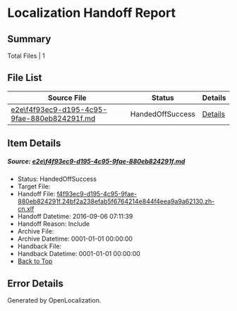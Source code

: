 # <a name='report-top'></a> Localization Handoff Report

## Summary
 Total Files | 1

## File List
 Source File | Status | Details 
 ----------- | ------ | ------- 
 [e2e\f4f93ec9-d195-4c95-9fae-880eb824291f.md](https://github.com/OpenLocalizationTestOrg/ol-test0/blob/84f44a441af4de883e0bd0fbcb3082a605d9e00d/e2e/f4f93ec9-d195-4c95-9fae-880eb824291f.md) | HandedOffSuccess | [Details](#57015c45782546ca25c5ba45153dc5848d69fa201)

## Item Details
##### <a name='57015c45782546ca25c5ba45153dc5848d69fa201'></a> Source: [e2e\f4f93ec9-d195-4c95-9fae-880eb824291f.md](https://github.com/OpenLocalizationTestOrg/ol-test0/blob/84f44a441af4de883e0bd0fbcb3082a605d9e00d/e2e/f4f93ec9-d195-4c95-9fae-880eb824291f.md)
* Status: HandedOffSuccess
* Target File: 
* Handoff File: [f4f93ec9-d195-4c95-9fae-880eb824291f.24bf2a238efab5f6764214e844f4eea9a9a62130.zh-cn.xlf](https://github.com/OpenLocalizationTestOrg/ol-test0-handoff/blob/5edeed9ed7b87555f3c2de9776fd31ec60cef8c5/ol-handoff/OpenLocalizationTestOrg/ol-test0-zhcn/ci/ht/f4f93ec9-d195-4c95-9fae-880eb824291f.24bf2a238efab5f6764214e844f4eea9a9a62130.zh-cn.xlf)
* Handoff Datetime: 2016-09-06 07:11:39
* Handoff Reason: Include
* Archive File: 
* Archive Datetime: 0001-01-01 00:00:00
* Handback File: 
* Handback Datetime: 0001-01-01 00:00:00
* [Back to Top](#report-top)


## Error Details

Generated by OpenLocalization.
